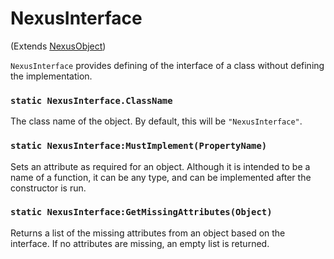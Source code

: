 # NexusInterface
(Extends [NexusObject](nexusobject.md))

`NexusInterface` provides defining of the interface of
a class without defining the implementation.

### `static NexusInterface.ClassName`
The class name of the object. By default, this will
be `"NexusInterface"`.

### `static NexusInterface:MustImplement(PropertyName)`
Sets an attribute as required for an object. Although
it is intended to be a name of a function, it can be
any type, and can be implemented after the constructor
is run.

### `static NexusInterface:GetMissingAttributes(Object)`
Returns a list of the missing attributes from an object
based on the interface. If no attributes are missing,
an empty list is returned.
